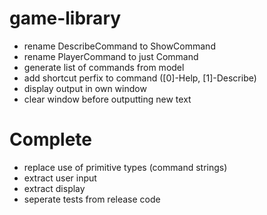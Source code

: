game-library
============

* rename DescribeCommand to ShowCommand
* rename PlayerCommand to just Command
* generate list of commands from model
* add shortcut perfix to command ([0]-Help, [1]-Describe)
* display output in own window
* clear window before outputting new text

Complete
========

* replace use of primitive types (command strings)
* extract user input
* extract display
* seperate tests from release code
